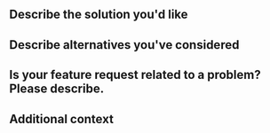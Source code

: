 ﻿## Describe the solution you'd like
<!-- A clear and concise description of what you want to happen. -->

## Describe alternatives you've considered
<!-- A clear and concise description of any alternative solutions or features you've considered, if you have. -->

## Is your feature request related to a problem? Please describe.
<!-- A clear and concise description of what the problem is. Ex. I'm always frustrated when [...] -->

## Additional context
<!-- Add any other context or screenshots about the feature request here. -->